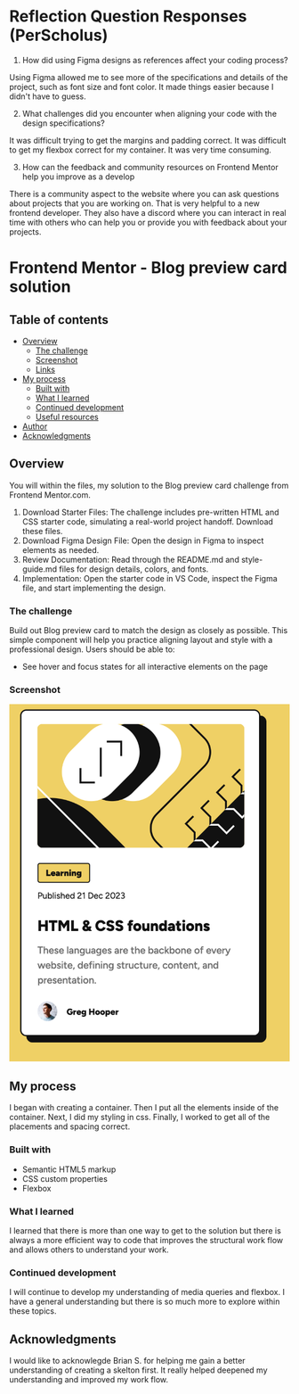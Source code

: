 # Reflection Question Responses (PerScholus)
1. How did using Figma designs as references affect your coding process?

  Using Figma allowed me to see more of the specifications and details of the project, such as font size and font color.
  It made things easier because I didn't have to guess.

2. What challenges did you encounter when aligning your code with the design specifications?

  It was difficult trying to get the margins and padding correct. It was difficult to get my flexbox correct for my container. It was very time consuming.


3. How can the feedback and community resources on Frontend Mentor help you improve as a develop

  There is a community aspect to the website where you can ask questions about projects that you are working on. That is very helpful to a new frontend developer. They also have a discord where you can interact in real time with others who can help you or provide you with feedback about your projects.

# Frontend Mentor - Blog preview card solution

## Table of contents
- [Overview](#overview)
  - [The challenge](#the-challenge)
  - [Screenshot](#screenshot)
  - [Links](#links)
- [My process](#my-process)
  - [Built with](#built-with)
  - [What I learned](#what-i-learned)
  - [Continued development](#continued-development)
  - [Useful resources](#useful-resources)
- [Author](#author)
- [Acknowledgments](#acknowledgments)

## Overview

You will within the files, my solution to the Blog preview card challenge from Frontend Mentor.com. 
1. Download Starter Files: The challenge includes pre-written HTML and CSS starter code, simulating a real-world project    handoff. Download these files.
2. Download Figma Design File: Open the design in Figma to inspect elements as needed.
3. Review Documentation: Read through the README.md and style-guide.md files for design details, colors, and fonts.
4. Implementation: Open the starter code in VS Code, inspect the Figma file, and start implementing the design.

### The challenge

Build out Blog preview card to match the design as closely as possible. This simple component will help you practice aligning layout and style with a professional design.
Users should be able to:

- See hover and focus states for all interactive elements on the page

### Screenshot

<img src="My solution SS.png" >

## My process

I began with creating a container. Then I put all the elements inside of the container. Next, I did my styling in css. Finally, I worked to get all of the placements and spacing correct.

### Built with

- Semantic HTML5 markup
- CSS custom properties
- Flexbox

### What I learned

I learned that there is more than one way to get to the solution but there is always a more efficient way to code
that improves the structural work flow and allows others to understand your work.

### Continued development

I will continue to develop my understanding of media queries and flexbox. I have a general understanding but there is so much more to explore within these topics.

## Acknowledgments

I would like to acknowlegde Brian S. for helping me gain a better understanding of creating a skelton first. It really helped deepened my understanding and improved my work flow.
